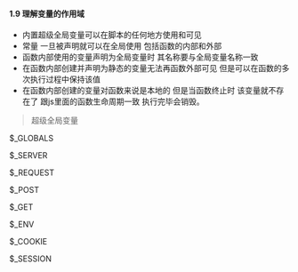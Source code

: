 #### 1.9 理解变量的作用域

* 内置超级全局变量可以在脚本的任何地方使用和可见
* 常量 一旦被声明就可以在全局使用 包括函数的内部和外部
* 函数内部使用的变量声明为全局变量时 其名称要与全局变量名称一致
* 在函数内部创建并声明为静态的变量无法再函数外部可见 但是可以在函数的多次执行过程中保持该值
* 在函数内部创建的变量对函数来说是本地的 但是当函数终止时 该变量就不存在了 跟js里面的函数生命周期一致 执行完毕会销毁。



> 超级全局变量 

$_GLOBALS



$_SERVER



$_REQUEST



$_POST



$_GET



$_ENV



$_COOKIE



$_SESSION























